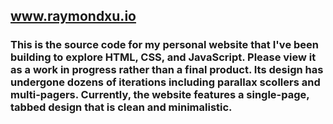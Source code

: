 ## www.raymondxu.io
### This is the source code for my personal website that I've been building to explore HTML, CSS, and JavaScript. Please view it as a work in progress rather than a final product. Its design has undergone dozens of iterations including parallax scollers and multi-pagers. Currently, the website features a single-page, tabbed design that is clean and minimalistic.